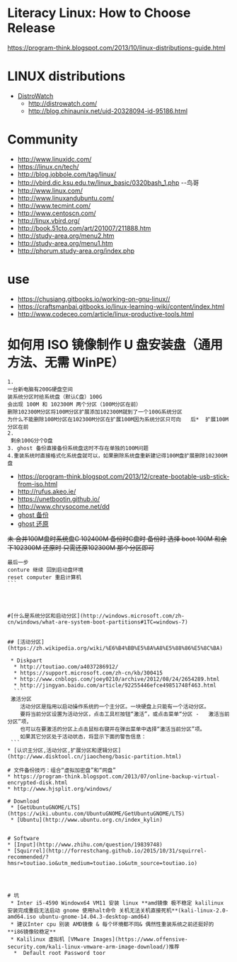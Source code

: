 # Literacy Linux: How to Choose Release
https://program-think.blogspot.com/2013/10/linux-distributions-guide.html
# LINUX distributions
* [DistroWatch](https://en.wikipedia.org/wiki/DistroWatch)
  * http://distrowatch.com/
  * http://blog.chinaunix.net/uid-20328094-id-95186.html
  
# Community
* http://www.linuxidc.com/
* https://linux.cn/tech/
* http://blog.jobbole.com/tag/linux/
* http://vbird.dic.ksu.edu.tw/linux_basic/0320bash_1.php --鸟哥
* http://www.linux.com/
* http://www.linuxandubuntu.com/
* http://www.tecmint.com/
* http://www.centoscn.com/
* http://linux.vbird.org/
 * http://book.51cto.com/art/201007/211888.htm
 * http://study-area.org/menu2.htm
 * http://study-area.org/menu1.htm
 * http://phorum.study-area.org/index.php



# use 
* https://chusiang.gitbooks.io/working-on-gnu-linux//
* https://craftsmanbai.gitbooks.io/linux-learning-wiki/content/index.html
* http://www.codeceo.com/article/linux-productive-tools.html

# 如何用 ISO 镜像制作 U 盘安装盘（通用方法、无需 WinPE）

```
1.
一台新电脑有200G硬盘空间  
装系统分区时给系统盘（默认C盘）100G   
会出现 100M 和 102300M 两个分区（100M分区在前）  
删除102300M分区将100M分区扩展添加102300M就到了一个100G系统分区  
为什么不能删除100M分区在102300M分区在扩展100M因为系统分区只可向   后*  扩展100M分区在前  
2.
 剩余100G分个D盘  
3. ghost 备份直接备份系统盘这时不存在单独的100M问题
4.重装系统时直接格式化系统盘就可以，如果删除系统盘重新建记得100M盘扩展删除102300M盘  

```
* https://program-think.blogspot.com/2013/12/create-bootable-usb-stick-from-iso.html
* http://rufus.akeo.ie/
* https://unetbootin.github.io/
* http://www.chrysocome.net/dd
* [ghost 备份](http://www.upanok.com/jiaocheng/15.html)
* [ghost 还原](http://jingyan.baidu.com/article/4ae03de34c73bb3efe9e6b57.html)

~~未 合并100M盘时系统盘C 102400M 备份时C盘时 备份时 选择  boot 100M 和余下102300M 
还原时 只需还原102300M 那个分区即可~~
````
最后一步
conture 继续 回到启动盘环境
reset computer 重启计算机 
```




#[什么是系统分区和启动分区](http://windows.microsoft.com/zh-cn/windows/what-are-system-boot-partitions#1TC=windows-7)


## [活动分区](https://zh.wikipedia.org/wiki/%E6%B4%BB%E5%8A%A8%E5%88%86%E5%8C%BA)

 * Diskpart 
  * http://toutiao.com/a4037286912/
  * https://support.microsoft.com/zh-cn/kb/300415
  * http://www.cnblogs.com/joey0210/archive/2012/08/24/2654289.html
  * http://jingyan.baidu.com/article/92255446efce49851748f463.html
  ```
 激活分区
    活动分区是指用以启动操作系统的一个主分区。一块硬盘上只能有一个活动分区。
    要将当前分区设置为活动分区，点击工具栏按钮“激活”，或点击菜单“分区 -   激活当前分区”项，
    也可以在要激活的分区上点击鼠标右键并在弹出菜单中选择“激活当前分区”项。
    如果其它分区处于活动状态，将显示下面的警告信息：
 ```
* [认识主分区,活动分区,扩展分区和逻辑分区](http://www.disktool.cn/jiaocheng/basic-partition.html)

# 文件备份技巧：组合“虚拟加密盘”和“网盘”
* https://program-think.blogspot.com/2013/07/online-backup-virtual-encrypted-disk.html
* http://www.hjsplit.org/windows/

# Download
 * [GetUbuntuGNOME/LTS](https://wiki.ubuntu.com/UbuntuGNOME/GetUbuntuGNOME/LTS)
 * [Ubuntu](http://www.ubuntu.org.cn/index_kylin)


# Software 
* [Input](http://www.zhihu.com/question/19839748)
* [Squirrel](http://forrestchang.github.io/2015/10/31/squirrel-recommended/?hmsr=toutiao.io&utm_medium=toutiao.io&utm_source=toutiao.io)




# 坑
 * Inter i5-4590 Windowx64 VM11 安装 linux **amd镜像 极不稳定 kalilinux 安装完成重启无法启动 gnome 使用halt命令 关机无法关机直接死机**(kali-linux-2.0-amd64.iso ubuntu-gnome-14.04.3-desktop-amd64) 
 * 建议Inter cpu 别装 AMD镜像 & 每个环境都不同& 偶然性重装系统之前还挺好的 **i86镜像较稳定**
 * Kalilinux 虚拟机 [VMware Images](https://www.offensive-security.com/kali-linux-vmware-arm-image-download/)推荐
  *  Default root Password toor
